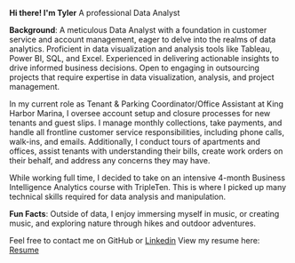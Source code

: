 **Hi there! I'm Tyler** A professional Data Analyst

**Background**: A meticulous Data Analyst with a foundation in customer service and account management, eager to delve into the realms of data analytics. Proficient in data visualization and analysis tools like Tableau, Power BI, SQL, and Excel. Experienced in delivering actionable insights to drive informed business decisions. Open to engaging in outsourcing projects that require expertise in data visualization, analysis, and project management.

In my current role as Tenant & Parking Coordinator/Office Assistant at King Harbor Marina, I oversee account setup and closure processes for new tenants and guest slips. I manage monthly collections, take payments, and handle all frontline customer service responsibilities, including phone calls, walk-ins, and emails. Additionally, I conduct tours of apartments and offices, assist tenants with understanding their bills, create work orders on their behalf, and address any concerns they may have. 

While working full time, I decided to take on an intensive 4-month Business Intelligence Analytics course with TripleTen. This is where I picked up many technical skills required for data analysis and manipulation.

**Fun Facts**: Outside of data, I enjoy immersing myself in music, or creating music, and exploring nature through hikes and outdoor adventures.

Feel free to contact me on GitHub or [Linkedin](https://www.linkedin.com/in/tyler-turquand/)
View my resume here: [Resume](https://docs.google.com/document/d/1iE6YmNIIyReYwtW1FU046Bn5UFiQ53BM/edit?usp=sharing&ouid=100891947353116824402&rtpof=true&sd=true)
